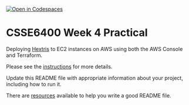 [![Open in Codespaces](https://classroom.github.com/assets/launch-codespace-7f7980b617ed060a017424585567c406b6ee15c891e84e1186181d67ecf80aa0.svg)](https://classroom.github.com/open-in-codespaces?assignment_repo_id=14282637)
# CSSE6400 Week 4 Practical

Deploying [Hextris](https://hextris.io/) to EC2 instances on AWS using both the AWS Console and Terraform.

Please see the [instructions](https://csse6400.uqcloud.net/practicals/week04.pdf) for more details.

Update this README file with appropriate information about your project,
including how to run it.

There are [resources](https://www.makeareadme.com) available to help you write a good README file.


